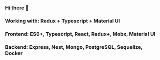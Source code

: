 ### Hi there 👋

### Working with: Redux + Typescript + Material UI
### Frontend: ES6+, Typescript, React, Redux+, Mobx, Material UI
### Backend: Express, Nest, Mongo, PostgreSQL, Sequelize, Docker
